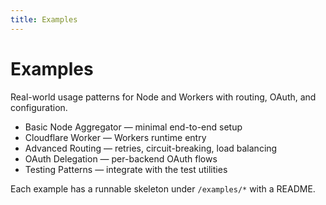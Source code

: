 ```yaml
---
title: Examples
---
```


# Examples

Real-world usage patterns for Node and Workers with routing, OAuth, and configuration.

- Basic Node Aggregator — minimal end-to-end setup
- Cloudflare Worker — Workers runtime entry
- Advanced Routing — retries, circuit-breaking, load balancing
- OAuth Delegation — per-backend OAuth flows
- Testing Patterns — integrate with the test utilities

Each example has a runnable skeleton under `/examples/*` with a README.


